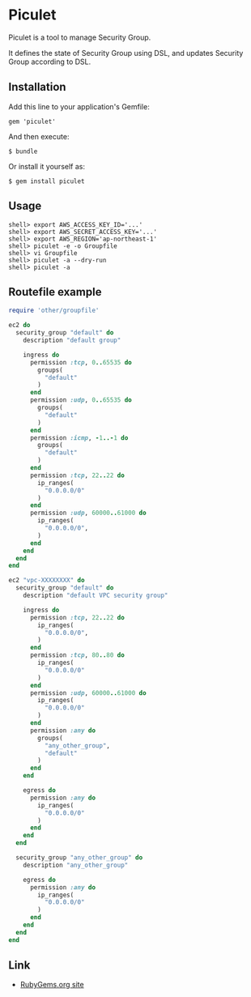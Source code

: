 # Piculet

Piculet is a tool to manage Security Group.

It defines the state of Security Group using DSL, and updates Security Group according to DSL.

## Installation

Add this line to your application's Gemfile:

    gem 'piculet'

And then execute:

    $ bundle

Or install it yourself as:

    $ gem install piculet

## Usage

```
shell> export AWS_ACCESS_KEY_ID='...'
shell> export AWS_SECRET_ACCESS_KEY='...'
shell> export AWS_REGION='ap-northeast-1'
shell> piculet -e -o Groupfile
shell> vi Groupfile
shell> piculet -a --dry-run
shell> piculet -a
```

## Routefile example

```ruby
require 'other/groupfile'

ec2 do
  security_group "default" do
    description "default group"

    ingress do
      permission :tcp, 0..65535 do
        groups(
          "default"
        )
      end
      permission :udp, 0..65535 do
        groups(
          "default"
        )
      end
      permission :icmp, -1..-1 do
        groups(
          "default"
        )
      end
      permission :tcp, 22..22 do
        ip_ranges(
          "0.0.0.0/0"
        )
      end
      permission :udp, 60000..61000 do
        ip_ranges(
          "0.0.0.0/0",
        )
      end
    end
  end
end

ec2 "vpc-XXXXXXXX" do
  security_group "default" do
    description "default VPC security group"

    ingress do
      permission :tcp, 22..22 do
        ip_ranges(
          "0.0.0.0/0",
        )
      end
      permission :tcp, 80..80 do
        ip_ranges(
          "0.0.0.0/0"
        )
      end
      permission :udp, 60000..61000 do
        ip_ranges(
          "0.0.0.0/0"
        )
      end
      permission :any do
        groups(
          "any_other_group",
          "default"
        )
      end
    end

    egress do
      permission :any do
        ip_ranges(
          "0.0.0.0/0"
        )
      end
    end
  end

  security_group "any_other_group" do
    description "any_other_group"

    egress do
      permission :any do
        ip_ranges(
          "0.0.0.0/0"
        )
      end
    end
  end
end
```

## Link
* [RubyGems.org site](http://rubygems.org/gems/piculet)
